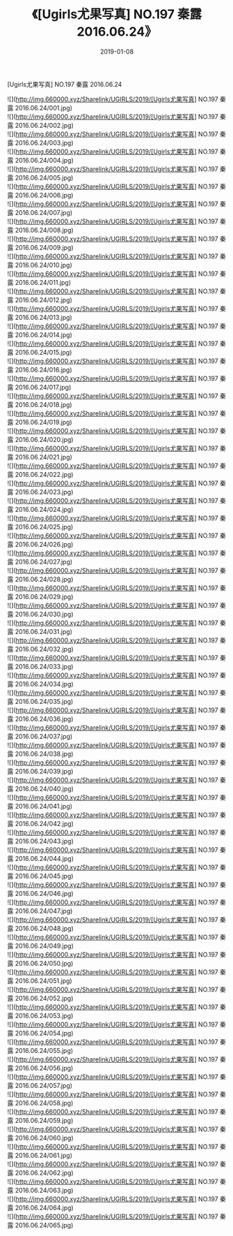 ﻿---
layout: post
title:  《[Ugirls尤果写真] NO.197 秦露 2016.06.24》
date:   2019-01-08
img: http://img.660000.xyz/Sharelink/UGIRLS/2019/[Ugirls尤果写真] NO.197 秦露 2016.06.24/000.jpg
categories: [美女, 清纯, 唯美]
---

[Ugirls尤果写真] NO.197 秦露 2016.06.24

 ![](http://img.660000.xyz/Sharelink/UGIRLS/2019/[Ugirls尤果写真] NO.197 秦露 2016.06.24/001.jpg) <br>![](http://img.660000.xyz/Sharelink/UGIRLS/2019/[Ugirls尤果写真] NO.197 秦露 2016.06.24/002.jpg) <br>![](http://img.660000.xyz/Sharelink/UGIRLS/2019/[Ugirls尤果写真] NO.197 秦露 2016.06.24/003.jpg) <br>![](http://img.660000.xyz/Sharelink/UGIRLS/2019/[Ugirls尤果写真] NO.197 秦露 2016.06.24/004.jpg) <br>![](http://img.660000.xyz/Sharelink/UGIRLS/2019/[Ugirls尤果写真] NO.197 秦露 2016.06.24/005.jpg) <br>![](http://img.660000.xyz/Sharelink/UGIRLS/2019/[Ugirls尤果写真] NO.197 秦露 2016.06.24/006.jpg) <br>![](http://img.660000.xyz/Sharelink/UGIRLS/2019/[Ugirls尤果写真] NO.197 秦露 2016.06.24/007.jpg) <br>![](http://img.660000.xyz/Sharelink/UGIRLS/2019/[Ugirls尤果写真] NO.197 秦露 2016.06.24/008.jpg) <br>![](http://img.660000.xyz/Sharelink/UGIRLS/2019/[Ugirls尤果写真] NO.197 秦露 2016.06.24/009.jpg) <br>![](http://img.660000.xyz/Sharelink/UGIRLS/2019/[Ugirls尤果写真] NO.197 秦露 2016.06.24/010.jpg) <br>![](http://img.660000.xyz/Sharelink/UGIRLS/2019/[Ugirls尤果写真] NO.197 秦露 2016.06.24/011.jpg) <br>![](http://img.660000.xyz/Sharelink/UGIRLS/2019/[Ugirls尤果写真] NO.197 秦露 2016.06.24/012.jpg) <br>![](http://img.660000.xyz/Sharelink/UGIRLS/2019/[Ugirls尤果写真] NO.197 秦露 2016.06.24/013.jpg) <br>![](http://img.660000.xyz/Sharelink/UGIRLS/2019/[Ugirls尤果写真] NO.197 秦露 2016.06.24/014.jpg) <br>![](http://img.660000.xyz/Sharelink/UGIRLS/2019/[Ugirls尤果写真] NO.197 秦露 2016.06.24/015.jpg) <br>![](http://img.660000.xyz/Sharelink/UGIRLS/2019/[Ugirls尤果写真] NO.197 秦露 2016.06.24/016.jpg) <br>![](http://img.660000.xyz/Sharelink/UGIRLS/2019/[Ugirls尤果写真] NO.197 秦露 2016.06.24/017.jpg) <br>![](http://img.660000.xyz/Sharelink/UGIRLS/2019/[Ugirls尤果写真] NO.197 秦露 2016.06.24/018.jpg) <br>![](http://img.660000.xyz/Sharelink/UGIRLS/2019/[Ugirls尤果写真] NO.197 秦露 2016.06.24/019.jpg) <br>![](http://img.660000.xyz/Sharelink/UGIRLS/2019/[Ugirls尤果写真] NO.197 秦露 2016.06.24/020.jpg) <br>![](http://img.660000.xyz/Sharelink/UGIRLS/2019/[Ugirls尤果写真] NO.197 秦露 2016.06.24/021.jpg) <br>![](http://img.660000.xyz/Sharelink/UGIRLS/2019/[Ugirls尤果写真] NO.197 秦露 2016.06.24/022.jpg) <br>![](http://img.660000.xyz/Sharelink/UGIRLS/2019/[Ugirls尤果写真] NO.197 秦露 2016.06.24/023.jpg) <br>![](http://img.660000.xyz/Sharelink/UGIRLS/2019/[Ugirls尤果写真] NO.197 秦露 2016.06.24/024.jpg) <br>![](http://img.660000.xyz/Sharelink/UGIRLS/2019/[Ugirls尤果写真] NO.197 秦露 2016.06.24/025.jpg) <br>![](http://img.660000.xyz/Sharelink/UGIRLS/2019/[Ugirls尤果写真] NO.197 秦露 2016.06.24/026.jpg) <br>![](http://img.660000.xyz/Sharelink/UGIRLS/2019/[Ugirls尤果写真] NO.197 秦露 2016.06.24/027.jpg) <br>![](http://img.660000.xyz/Sharelink/UGIRLS/2019/[Ugirls尤果写真] NO.197 秦露 2016.06.24/028.jpg) <br>![](http://img.660000.xyz/Sharelink/UGIRLS/2019/[Ugirls尤果写真] NO.197 秦露 2016.06.24/029.jpg) <br>![](http://img.660000.xyz/Sharelink/UGIRLS/2019/[Ugirls尤果写真] NO.197 秦露 2016.06.24/030.jpg) <br>![](http://img.660000.xyz/Sharelink/UGIRLS/2019/[Ugirls尤果写真] NO.197 秦露 2016.06.24/031.jpg) <br>![](http://img.660000.xyz/Sharelink/UGIRLS/2019/[Ugirls尤果写真] NO.197 秦露 2016.06.24/032.jpg) <br>![](http://img.660000.xyz/Sharelink/UGIRLS/2019/[Ugirls尤果写真] NO.197 秦露 2016.06.24/033.jpg) <br>![](http://img.660000.xyz/Sharelink/UGIRLS/2019/[Ugirls尤果写真] NO.197 秦露 2016.06.24/034.jpg) <br>![](http://img.660000.xyz/Sharelink/UGIRLS/2019/[Ugirls尤果写真] NO.197 秦露 2016.06.24/035.jpg) <br>![](http://img.660000.xyz/Sharelink/UGIRLS/2019/[Ugirls尤果写真] NO.197 秦露 2016.06.24/036.jpg) <br>![](http://img.660000.xyz/Sharelink/UGIRLS/2019/[Ugirls尤果写真] NO.197 秦露 2016.06.24/037.jpg) <br>![](http://img.660000.xyz/Sharelink/UGIRLS/2019/[Ugirls尤果写真] NO.197 秦露 2016.06.24/038.jpg) <br>![](http://img.660000.xyz/Sharelink/UGIRLS/2019/[Ugirls尤果写真] NO.197 秦露 2016.06.24/039.jpg) <br>![](http://img.660000.xyz/Sharelink/UGIRLS/2019/[Ugirls尤果写真] NO.197 秦露 2016.06.24/040.jpg) <br>![](http://img.660000.xyz/Sharelink/UGIRLS/2019/[Ugirls尤果写真] NO.197 秦露 2016.06.24/041.jpg) <br>![](http://img.660000.xyz/Sharelink/UGIRLS/2019/[Ugirls尤果写真] NO.197 秦露 2016.06.24/042.jpg) <br>![](http://img.660000.xyz/Sharelink/UGIRLS/2019/[Ugirls尤果写真] NO.197 秦露 2016.06.24/043.jpg) <br>![](http://img.660000.xyz/Sharelink/UGIRLS/2019/[Ugirls尤果写真] NO.197 秦露 2016.06.24/044.jpg) <br>![](http://img.660000.xyz/Sharelink/UGIRLS/2019/[Ugirls尤果写真] NO.197 秦露 2016.06.24/045.jpg) <br>![](http://img.660000.xyz/Sharelink/UGIRLS/2019/[Ugirls尤果写真] NO.197 秦露 2016.06.24/046.jpg) <br>![](http://img.660000.xyz/Sharelink/UGIRLS/2019/[Ugirls尤果写真] NO.197 秦露 2016.06.24/047.jpg) <br>![](http://img.660000.xyz/Sharelink/UGIRLS/2019/[Ugirls尤果写真] NO.197 秦露 2016.06.24/048.jpg) <br>![](http://img.660000.xyz/Sharelink/UGIRLS/2019/[Ugirls尤果写真] NO.197 秦露 2016.06.24/049.jpg) <br>![](http://img.660000.xyz/Sharelink/UGIRLS/2019/[Ugirls尤果写真] NO.197 秦露 2016.06.24/050.jpg) <br>![](http://img.660000.xyz/Sharelink/UGIRLS/2019/[Ugirls尤果写真] NO.197 秦露 2016.06.24/051.jpg) <br>![](http://img.660000.xyz/Sharelink/UGIRLS/2019/[Ugirls尤果写真] NO.197 秦露 2016.06.24/052.jpg) <br>![](http://img.660000.xyz/Sharelink/UGIRLS/2019/[Ugirls尤果写真] NO.197 秦露 2016.06.24/053.jpg) <br>![](http://img.660000.xyz/Sharelink/UGIRLS/2019/[Ugirls尤果写真] NO.197 秦露 2016.06.24/054.jpg) <br>![](http://img.660000.xyz/Sharelink/UGIRLS/2019/[Ugirls尤果写真] NO.197 秦露 2016.06.24/055.jpg) <br>![](http://img.660000.xyz/Sharelink/UGIRLS/2019/[Ugirls尤果写真] NO.197 秦露 2016.06.24/056.jpg) <br>![](http://img.660000.xyz/Sharelink/UGIRLS/2019/[Ugirls尤果写真] NO.197 秦露 2016.06.24/057.jpg) <br>![](http://img.660000.xyz/Sharelink/UGIRLS/2019/[Ugirls尤果写真] NO.197 秦露 2016.06.24/058.jpg) <br>![](http://img.660000.xyz/Sharelink/UGIRLS/2019/[Ugirls尤果写真] NO.197 秦露 2016.06.24/059.jpg) <br>![](http://img.660000.xyz/Sharelink/UGIRLS/2019/[Ugirls尤果写真] NO.197 秦露 2016.06.24/060.jpg) <br>![](http://img.660000.xyz/Sharelink/UGIRLS/2019/[Ugirls尤果写真] NO.197 秦露 2016.06.24/061.jpg) <br>![](http://img.660000.xyz/Sharelink/UGIRLS/2019/[Ugirls尤果写真] NO.197 秦露 2016.06.24/062.jpg) <br>![](http://img.660000.xyz/Sharelink/UGIRLS/2019/[Ugirls尤果写真] NO.197 秦露 2016.06.24/063.jpg) <br>![](http://img.660000.xyz/Sharelink/UGIRLS/2019/[Ugirls尤果写真] NO.197 秦露 2016.06.24/064.jpg) <br>![](http://img.660000.xyz/Sharelink/UGIRLS/2019/[Ugirls尤果写真] NO.197 秦露 2016.06.24/065.jpg) <br>